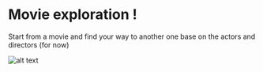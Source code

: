 Movie exploration !
==

Start from a movie and find your way to another one base on the actors and directors (for now)

![alt text](http://s23.postimg.org/bj6jjk2h7/Untitled.png)